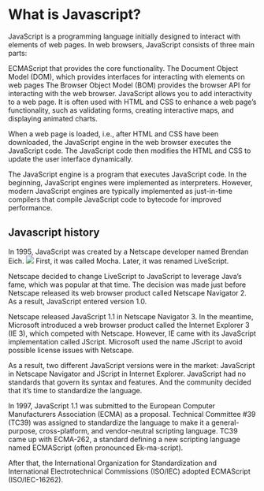 <h1>What is Javascript? </h1>

<p>JavaScript is a programming language initially designed to interact with elements of web pages. In web browsers, JavaScript consists of three main parts:

ECMAScript that provides the core functionality.
The Document Object Model (DOM), which provides interfaces for interacting with elements on web pages
The Browser Object Model (BOM) provides the browser API for interacting with the web browser.
JavaScript allows you to add interactivity to a web page. It is often used with HTML and CSS to enhance a web page’s functionality, such as validating forms, creating interactive maps, and displaying animated charts.

When a web page is loaded, i.e., after HTML and CSS have been downloaded, the JavaScript engine in the web browser executes the JavaScript code. The JavaScript code then modifies the HTML and CSS to update the user interface dynamically.

The JavaScript engine is a program that executes JavaScript code. In the beginning, JavaScript engines were implemented as interpreters. However, modern JavaScript engines are typically implemented as just-in-time compilers that compile JavaScript code to bytecode for improved performance.</p>

<h2>Javascript history</h2>
<p>In 1995, JavaScript was created by a Netscape developer named Brendan Eich.
 <img src="https://upload.wikimedia.org/wikipedia/commons/thumb/d/d1/Brendan_Eich_Mozilla_Foundation_official_photo.jpg/220px-Brendan_Eich_Mozilla_Foundation_official_photo.jpg" />
 First, it was called Mocha. Later, it was renamed LiveScript.

Netscape decided to change LiveScript to JavaScript to leverage Java’s fame, which was popular at that time. The decision was made just before Netscape released its web browser product called Netscape Navigator 2. As a result, JavaScript entered version 1.0.

Netscape released JavaScript 1.1 in Netscape Navigator 3. In the meantime, Microsoft introduced a web browser product called the Internet Explorer 3 (IE 3), which competed with Netscape. However, IE came with its JavaScript implementation called JScript. Microsoft used the name JScript to avoid possible license issues with Netscape.

As a result, two different JavaScript versions were in the market: JavaScript in Netscape Navigator and JScript in Internet Explorer. JavaScript had no standards that govern its syntax and features. And the community decided that it’s time to standardize the language.

In 1997, JavaScript 1.1 was submitted to the European Computer Manufacturers Association (ECMA) as a proposal. Technical Committee #39 (TC39) was assigned to standardize the language to make it a general-purpose, cross-platform, and vendor-neutral scripting language. TC39 came up with ECMA-262, a standard defining a new scripting language named ECMAScript (often pronounced Ek-ma-script).

After that, the International Organization for Standardization and International Electrotechnical Commissions (ISO/IEC) adopted ECMAScript (ISO/IEC-16262).</p>
